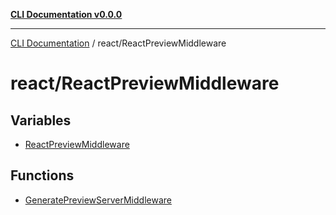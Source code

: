 [**CLI Documentation v0.0.0**](../../README.md)

***

[CLI Documentation](../../modules.md) / react/ReactPreviewMiddleware

# react/ReactPreviewMiddleware

## Variables

- [ReactPreviewMiddleware](variables/ReactPreviewMiddleware.md)

## Functions

- [GeneratePreviewServerMiddleware](functions/GeneratePreviewServerMiddleware.md)
